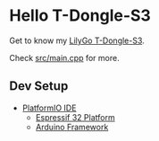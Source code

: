 # Hello T-Dongle-S3

Get to know my [LilyGo T-Dongle-S3](https://github.com/Xinyuan-LilyGO/T-Dongle-S3).

Check [src/main.cpp](src/main.cpp) for more.

## Dev Setup

- [PlatformIO IDE](https://platformio.org/)
  - [Espressif 32 Platform](https://docs.platformio.org/en/latest/platforms/espressif32.html)
  - [Arduino Framework](https://docs.platformio.org/en/latest/frameworks/arduino.html)

